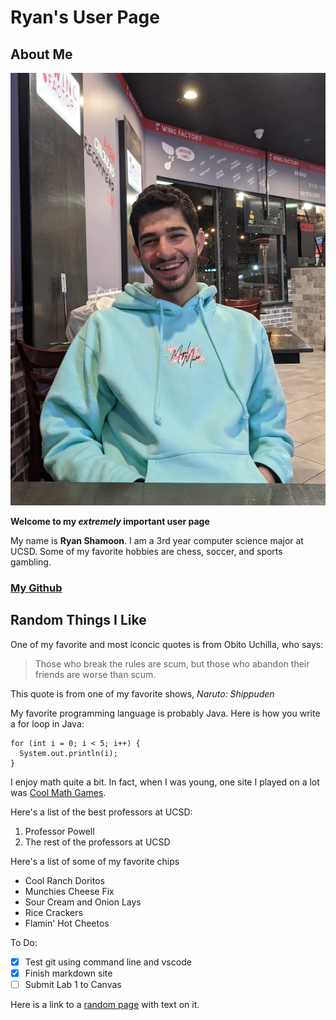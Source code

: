 # Ryan's User Page

## About Me

![Photo of Me](images/ryan-wings.JPG)

**Welcome to my _extremely_ important user page**

My name is **Ryan Shamoon**. I am a 3rd year computer science major at UCSD. Some of my favorite hobbies are chess, soccer, and sports gambling. 

### [My Github](https://github.com/rshamoon)

## Random Things I Like

One of my favorite and most iconcic quotes is from Obito Uchilla, who says:
> Those who break the rules are scum, but those who abandon their friends are worse than scum.

This quote is from one of my favorite shows, *Naruto: Shippuden*

My favorite programming language is probably Java. Here is how you write a for loop in Java:
```
for (int i = 0; i < 5; i++) {
  System.out.println(i);
}
```
I enjoy math quite a bit. In fact, when I was young, one site I played on a lot was [Cool Math Games](https://www.coolmathgames.com).

Here's a list of the best professors at UCSD:
1. Professor Powell
2. The rest of the professors at UCSD

Here's a list of some of my favorite chips
- Cool Ranch Doritos
- Munchies Cheese Fix
- Sour Cream and Onion Lays
- Rice Crackers
- Flamin' Hot Cheetos

To Do:

- [x] Test git using command line and vscode
- [x] Finish markdown site
- [ ] Submit Lab 1 to Canvas

Here is a link to a [random page](random.md) with text on it.